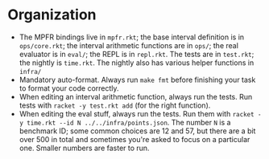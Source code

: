 
# Organization

- The MPFR bindings live in `mpfr.rkt`; the base interval definition
  is in `ops/core.rkt`; the interval arithmetic functions are in
  `ops/`; the real evaluator is in `eval/`; the REPL is in `repl.rkt`.
  The tests are in `test.rkt`; the nightly is `time.rkt`. The nightly
  also has various helper functions in `infra/`
- Mandatory auto-format. Always run `make fmt` before finishing your
  task to format your code correctly.
- When editing an interval arithmetic function, always run the tests.
  Run tests with `racket -y test.rkt add` (for the right function).
- When editing the eval stuff, always run the tests. Run them with
  `racket -y time.rkt --id N ../../infra/points.json`. The number `N`
  is a benchmark ID; some common choices are 12 and 57, but there are
  a bit over 500 in total and sometimes you're asked to focus on a
  particular one. Smaller numbers are faster to run.
